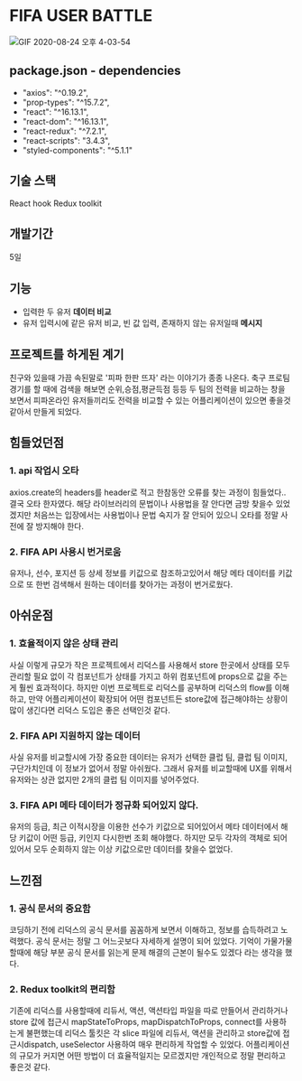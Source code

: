 # FIFA USER BATTLE

![GIF 2020-08-24 오후 4-03-54](https://user-images.githubusercontent.com/47707076/91013993-936f2500-e623-11ea-9819-b96a41ee6ed3.gif)


## package.json - dependencies
- "axios": "^0.19.2",
- "prop-types": "^15.7.2",
- "react": "^16.13.1",
- "react-dom": "^16.13.1",
- "react-redux": "^7.2.1",
- "react-scripts": "3.4.3",
- "styled-components": "^5.1.1"


## 기술 스택
React hook
Redux toolkit


## 개발기간
5일


## 기능
- 입력한 두 유저 **데이터 비교**
- 유저 입력시에  같은 유저 비교, 빈 값 입력, 존재하지 않는 유저일때  **메시지**


## 프로젝트를 하게된 계기
친구와 있을때 가끔 속된말로 '피파 한판 뜨자' 라는 이야기가 종종 나온다.
축구 프로팀 경기를 할 때에 검색을 해보면 순위,승점,평균득점 등등 두 팀의 전력을 비교하는 창을 보면서 피파온라인 유저들끼리도 전력을 비교할 수 있는 어플리케이션이 있으면 좋을것 같아서 만들게 되었다.


## 힘들었던점
###  1. api 작업시 오타
axios.create의 headers를 header로 적고 한참동안 오류를 찾는 과정이 힘들었다.. 결국 오타 한자였다. 해당 라이브러리의 문법이나 사용법을 잘 안다면 금방 찾을수 있었겠지만 처음쓰는 입장에서는 사용법이나 문법 숙지가 잘 안되어 있으니 오타를 정말 사전에 잘 방지해야 한다.

### 2. FIFA API 사용시 번거로움
유저나, 선수, 포지션 등 상세 정보를 키값으로 참조하고있어서 해당 메타 데이터를 키값으로 또 한번 검색해서 원하는 데이터를 찾아가는 과정이 번거로웠다.


## 아쉬운점
### 1. 효율적이지 않은 상태 관리 
사실 이렇게 규모가 작은 프로젝트에서 리덕스를 사용해서 store 한곳에서 상태를 모두 관리할 필요 없이 각 컴포넌트가 상태를 가지고 하위 컴포넌트에 props으로 값을 주는게 훨씬 효과적이다.
하지만 이번 프로젝트로 리덕스를 공부하며 리덕스의 flow를 이해하고, 만약 어플리케이션이 확장되어 어떤 컴포넌트든 store값에 접근해야하는 상황이 많이 생긴다면 리덕스 도입은 좋은 선택인것 같다.

###  2. FIFA API 지원하지 않는 데이터
사실 유저를 비교할시에 가장 중요한 데이터는 유저가 선택한 클럽 팀, 클럽 팀 이미지, 구단가치인데 이 정보가 없어서 정말 아쉬웠다. 그래서 유저를 비교할때에 UX를 위해서  유저와는 상관 없지만 2개의 클럽 팀 이미지를 넣어주었다.

### 3. FIFA API 메타 데이터가 정규화 되어있지 않다.
유저의 등급, 최근 이적시장을 이용한 선수가 키값으로 되어있어서
메타 데이터에서 해당 키값이 어떤 등급, 키인지 다시한번 조회 해야했다.
하지만 모두 각자의 객체로 되어있어서 모두 순회하지 않는 이상 키값으로만 데이터를 찾을수 없었다.


## 느낀점
###  1. 공식 문서의 중요함
코딩하기 전에 리덕스의 공식 문서를 꼼꼼하게 보면서 이해하고, 정보를 습득하려고 노력했다.
공식 문서는 정말 그 어느곳보다 자세하게 설명이 되어 있었다. 기억이 가물가물 할때에 해당 부분 공식 문서를 읽는게 문제 해결의 근본이 될수도 있겠다 라는 생각을 했다.

### 2. Redux toolkit의 편리함
기존에 리덕스를 사용할때에 리듀서, 액션, 액션타입  파일을 따로 만들어서 관리하거나
store 값에 접근시 mapStateToProps, mapDispatchToProps, connect를 사용하는게 불편했는데
리덕스 툴킷은 각 slice 파일에 리듀서, 액션을 관리하고 store값에 접근시dispatch, useSelector 사용하여 매우 편리하게 작업할 수 있었다. 어플리케이션의 규모가 커지면 어떤 방법이 더 효율적일지는 모르겠지만 개인적으로 정말 편리하고 좋은것 같다.